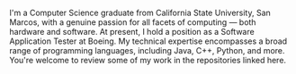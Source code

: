 <!--<img src="swanksoft-logo.png"-->
<!--img src="header1.svg" width="50%" height="300" align="left"-->
<!--img align="right" src="https://github-readme-stats.vercel.app/api/top-langs/?username=JCoombs224&theme=react&layout=compact&hide=CMake&exclude_repo=Data-Structures-and-Algorithms,CS421-Translator,CS421-Parser-Project&langs_count=8," width="40%" height="275"-->
<div align="left">
  <br>
  I'm a Computer Science graduate from California State University, San Marcos, with a genuine passion for all facets of computing — both hardware and software. 
  At present, I hold a position as a Software Application Tester at Boeing. My technical expertise encompasses a broad range of programming languages, including Java, 
  C++, Python, and more. You're welcome to review some of my work in the repositories linked here.
</div>

<!--
**d-swank/d-swank** is a ✨ _special_ ✨ repository because its `README.md` (this file) appears on your GitHub profile.

Here are some ideas to get you started:

- 🔭 I’m currently working on ...
- 🌱 I’m currently learning ...
- 👯 I’m looking to collaborate on ...
- 🤔 I’m looking for help with ...
- 💬 Ask me about ...
- 📫 How to reach me: ...
- 😄 Pronouns: ...
- ⚡ Fun fact: ...
-->
